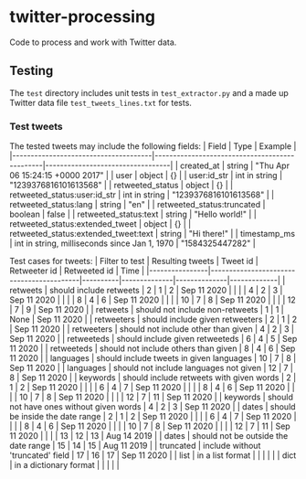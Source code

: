 # twitter-processing
Code to process and work with Twitter data.
## Testing
The `test` directory includes unit tests in `test_extractor.py` and a made up Twitter data file `test_tweets_lines.txt` for tests.
### Test tweets
The tested tweets may include the following fields:
| Field                                | Type                                          | Example                          |
|--------------------------------------|-----------------------------------------------|----------------------------------|
| created_at                           | string                                        | "Thu Apr 06 15:24:15 +0000 2017" |
| user                                 | object                                        | {}                               |
| user:id_str                          | int in string                                 | "1239376816101613568"            |
| retweeted_status                     | object                                        | {}                               |
| retweeted_status:user:id_str         | int in string                                 | "1239376816101613568"            |
| retweeted_status:lang                | string                                        | "en"                             |
| retweeted_status:truncated           | boolean                                       | false                            |
| retweeted_status:text                | string                                        | "Hello world!"                   |
| retweeted_status:extended_tweet      | object                                        | {}                               |
| retweeted_status:extended_tweet:text | string                                        | "Hi there!"                      |
| timestamp_ms                         | int in string, milliseconds since Jan 1, 1970 | "1584325447282"                  |

Test cases for tweets:
| Filter to test | Resulting tweets                         | Tweet id | Retweeter id | Retweeted id | Time        |
|----------------|------------------------------------------|----------|--------------|--------------|-------------|
| retweets       | should include retweets                  |        2 |            1 |            2 | Sep 11 2020 |
|                |                                          |        4 |            2 |            3 | Sep 11 2020 |
|                |                                          |        8 |            4 |            6 | Sep 11 2020 |
|                |                                          |       10 |            7 |            8 | Sep 11 2020 |
|                |                                          |       12 |            7 |            9 | Sep 11 2020 |
| retweets       | should not include non-retweets          |        1 |            1 |         None | Sep 11 2020 |
| retweeters     | should include given retweeters          |        2 |            1 |            2 | Sep 11 2020 |
| retweeters     | should not include other than given      |        4 |            2 |            3 | Sep 11 2020 |
| retweeteds     | should include given retweeteds          |        6 |            4 |            5 | Sep 11 2020 |
| retweeteds     | should not include others than given     |        8 |            4 |            6 | Sep 11 2020 |
| languages      | should include tweets in given languages |       10 |            7 |            8 | Sep 11 2020 |
| languages      | should not include languages not given   |       12 |            7 |            8 | Sep 11 2020 |
| keywords       | should include retweets with given words |        2 |            1 |            2 | Sep 11 2020 |
|                |                                          |        6 |            4 |            7 | Sep 11 2020 |
|                |                                          |        8 |            4 |            6 | Sep 11 2020 |
|                |                                          |       10 |            7 |            8 | Sep 11 2020 |
|                |                                          |       12 |            7 |           11 | Sep 11 2020 |
| keywords       | should not have ones without given words |        4 |            2 |            3 | Sep 11 2020 |
| dates          | should be inside the date range          |        2 |            1 |            2 | Sep 11 2020 |
|                |                                          |        6 |            4 |            7 | Sep 11 2020 |
|                |                                          |        8 |            4 |            6 | Sep 11 2020 |
|                |                                          |       10 |            7 |            8 | Sep 11 2020 |
|                |                                          |       12 |            7 |           11 | Sep 11 2020 |
|                |                                          |       13 |           12 |           13 | Aug 14 2019 |
| dates          | should not be outside the date range     |       15 |           14 |           15 | Aug 11 2019 |
| truncated      | include without 'truncated' field        |       17 |           16 |           17 | Sep 11 2020 |
| list           | in a list format                         |          |              |              |             |
| dict           | in a dictionary format                   |          |              |              |             |
